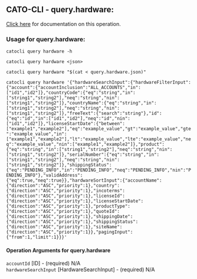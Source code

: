
## CATO-CLI - query.hardware:
[Click here](https://api.catonetworks.com/documentation/#query-query.hardware) for documentation on this operation.

### Usage for query.hardware:

`catocli query hardware -h`

`catocli query hardware <json>`

`catocli query hardware "$(cat < query.hardware.json)"`

`catocli query hardware '{"hardwareSearchInput":{"hardwareFilterInput":{"account":{"accountInclusion":"ALL_ACCOUNTS","in":["id1","id2"]},"countryCode":{"eq":"string","in":["string1","string2"],"neq":"string","nin":["string1","string2"]},"countryName":{"eq":"string","in":["string1","string2"],"neq":"string","nin":["string1","string2"]},"freeText":{"search":"string"},"id":{"eq":"id","in":["id1","id2"],"neq":"id","nin":["id1","id2"]},"licenseStartDate":{"between":["example1","example2"],"eq":"example_value","gt":"example_value","gte":"example_value","in":["example1","example2"],"lt":"example_value","lte":"example_value","neq":"example_value","nin":["example1","example2"]},"product":{"eq":"string","in":["string1","string2"],"neq":"string","nin":["string1","string2"]},"serialNumber":{"eq":"string","in":["string1","string2"],"neq":"string","nin":["string1","string2"]},"shippingStatus":{"eq":"PENDING_INFO","in":"PENDING_INFO","neq":"PENDING_INFO","nin":"PENDING_INFO"},"validAddress":{"eq":true,"neq":true}},"hardwareSortInput":{"accountName":{"direction":"ASC","priority":1},"country":{"direction":"ASC","priority":1},"incoterms":{"direction":"ASC","priority":1},"licenseId":{"direction":"ASC","priority":1},"licenseStartDate":{"direction":"ASC","priority":1},"productType":{"direction":"ASC","priority":1},"quoteId":{"direction":"ASC","priority":1},"shippingDate":{"direction":"ASC","priority":1},"shippingStatus":{"direction":"ASC","priority":1},"siteName":{"direction":"ASC","priority":1}},"pagingInput":{"from":1,"limit":1}}}'`


#### Operation Arguments for query.hardware ####

`accountId` [ID] - (required) N/A    
`hardwareSearchInput` [HardwareSearchInput] - (required) N/A    

